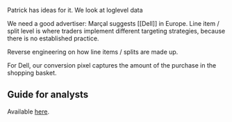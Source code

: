 
Patrick has ideas for it.
We look at loglevel data

We need a good advertiser: Marçal suggests [[Dell]] in Europe.
Line item / split level is where traders implement different targeting strategies, because there is no established practice.

Reverse engineering on how line items / splits are made up.

For Dell, our conversion pixel captures the amount of the purchase in the shopping basket.

## Guide for analysts
Available [here](https://facebookexperimental.github.io/Robyn/docs/analysts-guide-to-MMM/#what-is-mmm).